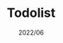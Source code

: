 ---
title: "Todolist"
description: "Simple todo list in React."
image: ""
link: "https://todolist.koeni.dev"
tags: ["Web", "React"]
date: "2022/06"
---